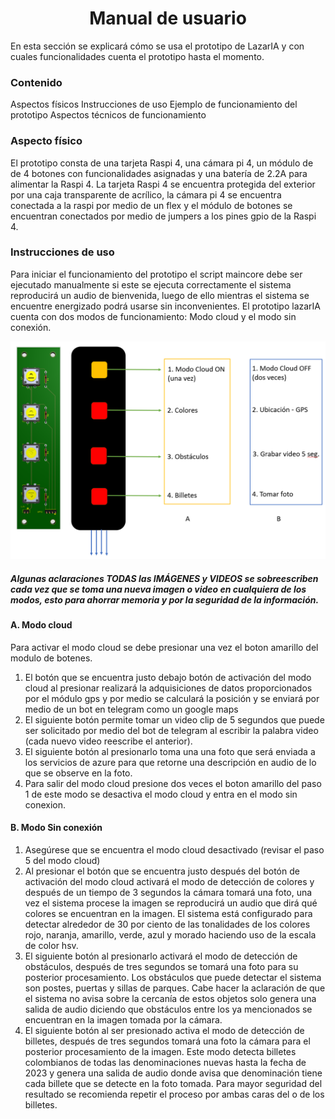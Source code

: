 <h1 align="center">Manual de usuario  </h1>

En esta sección se explicará cómo se usa el prototipo de LazarIA y con cuales funcionalidades cuenta el prototipo hasta el momento. 

<h3>Contenido </h3>

Aspectos físicos 
Instrucciones de uso 
Ejemplo de funcionamiento del prototipo
Aspectos técnicos de funcionamiento

<h3>Aspecto físico</h3> 

El prototipo consta de una tarjeta Raspi 4, una cámara pi 4, un módulo de de 4 botones con funcionalidades asignadas y  una batería de 2.2A para alimentar la Raspi 4.  La tarjeta Raspi 4 se encuentra protegida del exterior por una caja transparente de acrílico, la cámara pi 4 se encuentra conectada a la raspi por medio de un flex y el módulo de botones se encuentran conectados por medio de jumpers a los pines gpio de la Raspi 4.

<h3>Instrucciones de uso</h3>

Para iniciar el funcionamiento del prototipo el script maincore debe ser ejecutado manualmente si este se ejecuta correctamente el sistema reproducirá un audio de bienvenida, luego de ello mientras el sistema se encuentre energizado podrá usarse sin inconvenientes. El prototipo lazarIA cuenta con dos modos de funcionamiento: Modo cloud y el modo sin conexión.

![Gráfica de funcionamiento de los botones](https://raw.githubusercontent.com/SantiagoDucuaraL/proyecto_LazarIA/main/Captura.PNG)

<h5>Algunas aclaraciones TODAS las IMÁGENES y VIDEOS se sobreescriben cada vez que se toma una nueva imagen o video en cualquiera de los modos, esto para ahorrar memoria y por la seguridad de la información.</h5>

<h4>A. Modo cloud </h4>
Para activar el modo cloud se debe presionar una vez el boton amarillo del modulo de botenes. 

1. El botón que se encuentra justo debajo botón de activación del modo cloud al presionar realizará la adquisiciones de datos proporcionados por el módulo gps y por medio se calculará la posición y se enviará por medio de un bot en telegram como un google maps 
2. El siguiente botón permite tomar un video clip de 5 segundos que puede ser solicitado por medio del  bot de telegram al escribir la palabra video (cada nuevo video reescribe el anterior). 
3. El siguiente botón al presionarlo toma una una foto que será enviada a los servicios de azure para que retorne una descripción en audio de lo que se observe en la foto.
4. Para salir del modo cloud presione dos veces el boton amarillo del paso 1 de este modo se desactiva el modo cloud y entra en el modo sin conexion.

<h4>B. Modo Sin conexión </h4>
  
1. Asegúrese que se encuentra el modo cloud desactivado (revisar el paso 5 del modo cloud)
2. Al presionar el botón que se encuentra justo después del botón de activación del modo cloud activará el modo de detección de colores y después de un tiempo de 3 segundos la cámara tomará una foto, una vez el sistema procese la imagen se reproducirá un audio que dirá qué colores se encuentran en la imagen. El sistema está configurado para detectar alrededor de 30 por ciento de las tonalidades de los colores rojo, naranja, amarillo, verde, azul  y morado haciendo uso de la escala de color hsv.
3. El siguiente botón al presionarlo activará el modo de detección de obstáculos, después de tres segundos se tomará una foto para su posterior procesamiento. Los obstáculos que puede detectar el sistema son postes, puertas y sillas de parques. Cabe hacer la aclaración de que el sistema no avisa sobre la cercanía de estos objetos solo genera una salida de audio diciendo que obstáculos entre los ya mencionados se encuentran en la imagen tomada por la cámara. 
4. El siguiente botón al ser presionado activa el modo de detección de billetes, después de tres segundos tomará una foto la cámara para el posterior procesamiento de la imagen. Este modo detecta billetes colombianos de todas las denominaciones nuevas hasta la fecha de 2023 y genera una salida de audio donde avisa que denominación tiene cada billete que se detecte en la foto tomada. Para mayor seguridad del resultado se recomienda repetir el proceso por ambas caras del o de los billetes.




 
